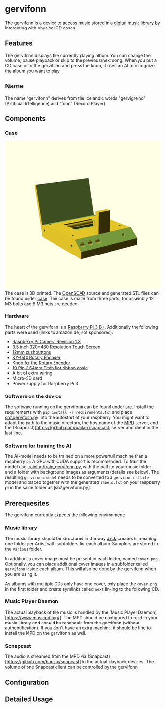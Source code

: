 # gervifonn

The gervifonn is a device to access music stored in a digital music library by interacting with physical CD cases.

## Features
The gervifonn displays the currently playing album. You can change the volume, pause playback or skip to the previous/next song. When you put a CD case onto the gervifonn and press the knob, it uses an AI to recognize the album you want to play.

## Name
The name "gervifonn" derives from the icelandic words "gervigreind" (Artificial Intelligence) and "fónn" (Record Player).

## Components
### Case
![Gervifonn case](case/gervifonn.png "Gervifonn case")
The case is 3D printed. The [OpenSCAD](https://www.openscad.org/) source and generated STL files can be found under [case](case). The case is made from three parts, for assembly 12 M3 bolts and 8 M3 nuts are needed.
### Hardware
The heart of the gervifonn is a [Raspberry Pi 3 B+](https://www.raspberrypi.org/products/raspberry-pi-3-model-b-plus/).
Additionally the following parts were used (links to amazon.de, not sponsored):
* [Raspberry Pi Camera Revision 1.3](https://www.amazon.de/gp/product/B07CMXJLXR/)
* [3.5 inch 320\*480 Resolution Touch Screen](https://www.amazon.de/gp/product/B01CNLYL1C/)
* [12mm pushbuttons](https://www.amazon.de/gp/product/B075YNQQ8J)
* [KY-040 Rotary Encoder](https://www.amazon.de/gp/product/B07CMVQHLT)
* [Knob for the Rotary Encoder](https://www.amazon.de/gp/product/B007JV6MAK)
* [10 Pin 2,54mm Pitch flat ribbon cable](https://www.amazon.de/gp/product/B07H9RQM5W/)
* A bit of extra wiring
* Micro-SD card
* Power supply for Raspberry Pi 3

### Software on the device
The software running on the gervifonn can be found under [src](src). Install the requirements with `pip install -r requirements.txt` and place [src\gervifonn.py](src\gervifonn.py) into the autostart of your raspberry. You might want to adapt the path to the music directory, the hostname of the [MPD](https://www.musicpd.org/) server, and the (Snapcast)[https://github.com/badaix/snapcast] server and client in the last line.

### Software for training the AI
The AI-model needs to be trained on a more powerfull machine than a raspberry pi. A GPU with CUDA support is recommended. To train the model use [training/train_gervifonn.py](training/train_gervifonn.py), with the path to your music folder and a folder with background images as arguments (details see below).
The resulting `gervifonn.model` needs to be converted to a `gervifonn.tflite` model and placed together with the generated `labels.txt` on your raspberry pi in the same folder as [src\gervifonn.py].

## Prerequesites
The gervifonn currently expects the following environment:
### Music library
The music library should be structured in the way [Jack](https://github.com/jack-cli-cd-ripper/jack) creates it, meaning one folder per Artist with subfolders for each album. Samplers are stored in the `Various` folder.

In addition, a cover image must be present in each folder, named `cover.png`. Optionally, you can place additional cover images in a subfolder called `gervifonn` inside each album. This will also be done by the gervifonn when you are using it.

As albums with multiple CDs only have one cover, only place the `cover.png` in the first folder and create symlinks called `next` linking to the following CD.

### Music Player Daemon
The actual playback of the music is handled by the (Music Player Daemon)[https://www.musicpd.org/]. The MPD should be configured to read in your music library and should be reachable from the gervifonn (without authentification). If you don't have an extra machine, it should be fine to install the MPD on the gervifonn as well.

### Scnapcast
The audio is streamed from the MPD via (Snapcast)[https://github.com/badaix/snapcast] to the actual playback devices. The volume of one Snapcast client can be controlled by the gervifonn.

## Configuration
## Detailed Usage

